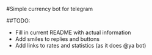 #Simple currency bot for telegram

##TODO:
- Fill in current README with actual information 
- Add smiles to replies and buttons
- Add links to rates and statistics (as it does @ya bot)